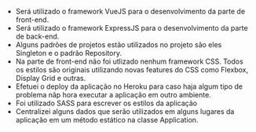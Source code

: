 - Será utilizado o framework VueJS para o desenvolvimento da parte de front-end.
- Será utilizado o framework ExpressJS para o desenvolvimento da parte de back-end.
- Alguns padrões de projetos estão utilizados no projeto são eles Singleton e o padrão Repository.
- Na parte de front-end não foi utlizado nenhum framework CSS. Todos os estilos são originais utilizando novas features do CSS como Flexbox, Display Grid e outras.
- Efetuei o deploy da aplicação no Heroku para caso haja algum tipo de problema nãp hora executar a aplicação em outro ambiente.
- Foi utilizado SASS para escrever os estilos da aplicação
- Centralizei alguns dados que serão utilizados em alguns lugares da aplicação em um método estático na classe Application.